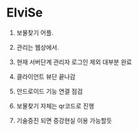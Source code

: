 # ElviSe

 1. 보물찾기 어플.
 
 2. 관리는 웹상에서.
 
 3. 현재 서버단계 관리자 로그인 제외 대부분 완료
 
 4. 클라이언트 뷰단 끝나감
 
 5. 안드로이드 기능 연결 점검
 
 6. 보물찾기 자체는 qr코드로 진행
 
 7. 기술증진 되면 증강현실 이용 가능할듯
